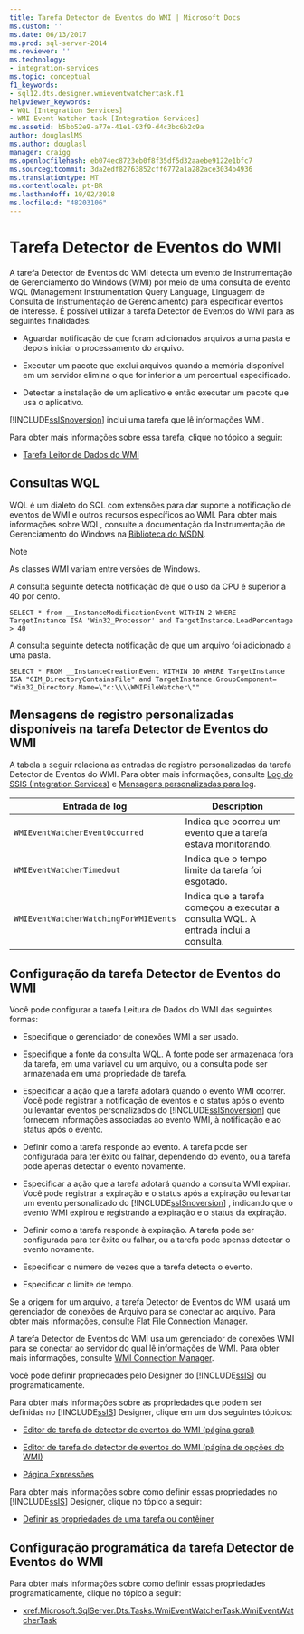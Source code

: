 ```yaml
---
title: Tarefa Detector de Eventos do WMI | Microsoft Docs
ms.custom: ''
ms.date: 06/13/2017
ms.prod: sql-server-2014
ms.reviewer: ''
ms.technology:
- integration-services
ms.topic: conceptual
f1_keywords:
- sql12.dts.designer.wmieventwatchertask.f1
helpviewer_keywords:
- WQL [Integration Services]
- WMI Event Watcher task [Integration Services]
ms.assetid: b5bb52e9-a77e-41e1-93f9-d4c3bc6b2c9a
author: douglaslMS
ms.author: douglasl
manager: craigg
ms.openlocfilehash: eb074ec8723eb0f8f35df5d32aaebe9122e1bfc7
ms.sourcegitcommit: 3da2edf82763852cff6772a1a282ace3034b4936
ms.translationtype: MT
ms.contentlocale: pt-BR
ms.lasthandoff: 10/02/2018
ms.locfileid: "48203106"
---
```

# <a name="wmi-event-watcher-task"></a>Tarefa Detector de Eventos do WMI
  A tarefa Detector de Eventos do WMI detecta um evento de Instrumentação de Gerenciamento do Windows (WMI) por meio de uma consulta de evento WQL (Management Instrumentation Query Language, Linguagem de Consulta de Instrumentação de Gerenciamento) para especificar eventos de interesse. É possível utilizar a tarefa Detector de Eventos do WMI para as seguintes finalidades:  
  
-   Aguardar notificação de que foram adicionados arquivos a uma pasta e depois iniciar o processamento do arquivo.  
  
-   Executar um pacote que exclui arquivos quando a memória disponível em um servidor elimina o que for inferior a um percentual especificado.  
  
-   Detectar a instalação de um aplicativo e então executar um pacote que usa o aplicativo.  
  
 [!INCLUDE[ssISnoversion](../../includes/ssisnoversion-md.md)] inclui uma tarefa que lê informações WMI.  
  
 Para obter mais informações sobre essa tarefa, clique no tópico a seguir:  
  
-   [Tarefa Leitor de Dados do WMI](wmi-data-reader-task.md)  
  
## <a name="wql-queries"></a>Consultas WQL  
 WQL é um dialeto do SQL com extensões para dar suporte à notificação de eventos de WMI e outros recursos específicos ao WMI. Para obter mais informações sobre WQL, consulte a documentação da Instrumentação de Gerenciamento do Windows na [Biblioteca do MSDN](http://go.microsoft.com/fwlink/?linkid=62553).  
  
> [!NOTE]  
>  As classes WMI variam entre versões de Windows.  
  
 A consulta seguinte detecta notificação de que o uso da CPU é superior a 40 por cento.  
  
```  
SELECT * from __InstanceModificationEvent WITHIN 2 WHERE TargetInstance ISA 'Win32_Processor' and TargetInstance.LoadPercentage > 40  
```  
  
 A consulta seguinte detecta notificação de que um arquivo foi adicionado a uma pasta.  
  
```  
SELECT * FROM __InstanceCreationEvent WITHIN 10 WHERE TargetInstance ISA "CIM_DirectoryContainsFile" and TargetInstance.GroupComponent= "Win32_Directory.Name=\"c:\\\\WMIFileWatcher\""   
```  
  
## <a name="custom-logging-messages-available-on-the-wmi-event-watcher-task"></a>Mensagens de registro personalizadas disponíveis na tarefa Detector de Eventos do WMI  
 A tabela a seguir relaciona as entradas de registro personalizadas da tarefa Detector de Eventos do WMI. Para obter mais informações, consulte [Log do SSIS &#40;Integration Services&#41;](../performance/integration-services-ssis-logging.md) e [Mensagens personalizadas para log](../custom-messages-for-logging.md).  
  
|Entrada de log|Description|  
|---------------|-----------------|  
|`WMIEventWatcherEventOccurred`|Indica que ocorreu um evento que a tarefa estava monitorando.|  
|`WMIEventWatcherTimedout`|Indica que o tempo limite da tarefa foi esgotado.|  
|`WMIEventWatcherWatchingForWMIEvents`|Indica que a tarefa começou a executar a consulta WQL. A entrada inclui a consulta.|  
  
## <a name="configuration-of-the-wmi-event-watcher-task"></a>Configuração da tarefa Detector de Eventos do WMI  
 Você pode configurar a tarefa Leitura de Dados do WMI das seguintes formas:  
  
-   Especifique o gerenciador de conexões WMI a ser usado.  
  
-   Especifique a fonte da consulta WQL. A fonte pode ser armazenada fora da tarefa, em uma variável ou um arquivo, ou a consulta pode ser armazenada em uma propriedade de tarefa.  
  
-   Especificar a ação que a tarefa adotará quando o evento WMI ocorrer. Você pode registrar a notificação de eventos e o status após o evento ou levantar eventos personalizados do [!INCLUDE[ssISnoversion](../../includes/ssisnoversion-md.md)] que fornecem informações associadas ao evento WMI, à notificação e ao status após o evento.  
  
-   Definir como a tarefa responde ao evento. A tarefa pode ser configurada para ter êxito ou falhar, dependendo do evento, ou a tarefa pode apenas detectar o evento novamente.  
  
-   Especificar a ação que a tarefa adotará quando a consulta WMI expirar. Você pode registrar a expiração e o status após a expiração ou levantar um evento personalizado do [!INCLUDE[ssISnoversion](../../includes/ssisnoversion-md.md)] , indicando que o evento WMI expirou e registrando a expiração e o status da expiração.  
  
-   Definir como a tarefa responde à expiração. A tarefa pode ser configurada para ter êxito ou falhar, ou a tarefa pode apenas detectar o evento novamente.  
  
-   Especificar o número de vezes que a tarefa detecta o evento.  
  
-   Especificar o limite de tempo.  
  
 Se a origem for um arquivo, a tarefa Detector de Eventos do WMI usará um gerenciador de conexões de Arquivo para se conectar ao arquivo. Para obter mais informações, consulte [Flat File Connection Manager](../connection-manager/file-connection-manager.md).  
  
 A tarefa Detector de Eventos do WMI usa um gerenciador de conexões WMI para se conectar ao servidor do qual lê informações de WMI. Para obter mais informações, consulte [WMI Connection Manager](../connection-manager/wmi-connection-manager.md).  
  
 Você pode definir propriedades pelo Designer do [!INCLUDE[ssIS](../../includes/ssis-md.md)] ou programaticamente.  
  
 Para obter mais informações sobre as propriedades que podem ser definidas no [!INCLUDE[ssIS](../../includes/ssis-md.md)] Designer, clique em um dos seguintes tópicos:  
  
-   [Editor de tarefa do detector de eventos do WMI &#40;página geral&#41;](../general-page-of-integration-services-designers-options.md)  
  
-   [Editor de tarefa do detector de eventos do WMI &#40;página de opções do WMI&#41;](../wmi-event-watcher-task-editor-wmi-options-page.md)  
  
-   [Página Expressões](../expressions/expressions-page.md)  
  
 Para obter mais informações sobre como definir essas propriedades no [!INCLUDE[ssIS](../../includes/ssis-md.md)] Designer, clique no tópico a seguir:  
  
-   [Definir as propriedades de uma tarefa ou contêiner](../set-the-properties-of-a-task-or-container.md)  
  
## <a name="programmatic-configuration-of-the-wmi-event-watcher-task"></a>Configuração programática da tarefa Detector de Eventos do WMI  
 Para obter mais informações sobre como definir essas propriedades programaticamente, clique no tópico a seguir:  
  
-   <xref:Microsoft.SqlServer.Dts.Tasks.WmiEventWatcherTask.WmiEventWatcherTask>  
  
  
